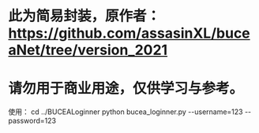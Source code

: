 # 此为简易封装，原作者：https://github.com/assasinXL/buceaNet/tree/version_2021
# 请勿用于商业用途，仅供学习与参考。
使用：
cd ../BUCEALoginner
python bucea_loginner.py --username=123 --password=123
